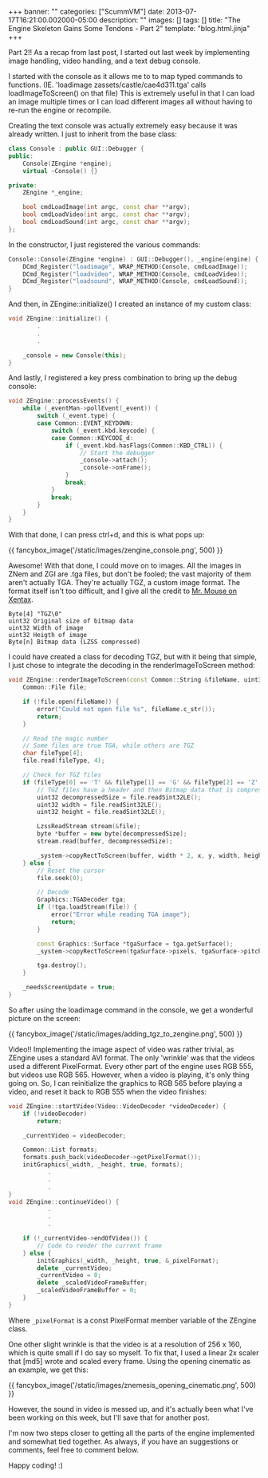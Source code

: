 +++
banner: ""
categories: ["ScummVM"]
date: 2013-07-17T16:21:00.002000-05:00
description: ""
images: []
tags: []
title: "The Engine Skeleton Gains Some Tendons - Part 2"
template: "blog.html.jinja"
+++

Part 2!! As a recap from last post, I started out last week by implementing image handling, video handling, and a text debug console.

I started with the console as it allows me to to map typed commands to functions. (IE. 'loadimage zassets/castle/cae4d311.tga' calls loadImageToScreen() on that file) This is extremely useful in that I can load an image multiple times or I can load different images all without having to re-run the engine or recompile.

Creating the text console was actually extremely easy because it was already written. I just to inherit from the base class:

```cpp
class Console : public GUI::Debugger {
public:
    Console(ZEngine *engine);
    virtual ~Console() {}

private:
    ZEngine *_engine;

    bool cmdLoadImage(int argc, const char **argv);
    bool cmdLoadVideo(int argc, const char **argv);
    bool cmdLoadSound(int argc, const char **argv);
};
```

In the constructor, I just registered the various commands:

```cpp
Console::Console(ZEngine *engine) : GUI::Debugger(), _engine(engine) {
    DCmd_Register("loadimage", WRAP_METHOD(Console, cmdLoadImage));
    DCmd_Register("loadvideo", WRAP_METHOD(Console, cmdLoadVideo));
    DCmd_Register("loadsound", WRAP_METHOD(Console, cmdLoadSound));
}
```

And then, in ZEngine::initialize() I created an instance of my custom class:

```cpp
void ZEngine::initialize() {
        .
        .
        .

    _console = new Console(this);
}
```

And lastly, I registered a key press combination to bring up the debug console:

```cpp
void ZEngine::processEvents() {
    while (_eventMan->pollEvent(_event)) {
        switch (_event.type) {
        case Common::EVENT_KEYDOWN:
            switch (_event.kbd.keycode) {
            case Common::KEYCODE_d:
                if (_event.kbd.hasFlags(Common::KBD_CTRL)) {
                    // Start the debugger
                    _console->attach();
                    _console->onFrame();
                }
                break;
            }
            break;
        }
    }
}
```

With that done, I can press ctrl+d, and this is what pops up:

{{ fancybox_image('/static/images/zengine_console.png', 500) }}

Awesome! With that done, I could move on to images. All the images in ZNem and ZGI are .tga files, but don't be fooled; the vast majority of them aren't actually TGA. They're actually TGZ, a custom image format. The format itself isn't too difficult, and I give all the credit to [Mr. Mouse on Xentax](http://forum.xentax.com/viewtopic.php?f=18&amp;t=3511&amp;sid=af21b2ecfc2990f4cdec70a1585df31a).

```text
Byte[4] "TGZ\0"
uint32 Original size of bitmap data
uint32 Width of image
uint32 Heigth of image
Byte[n] Bitmap data (LZSS compressed)
```

I could have created a class for decoding TGZ, but with it being that simple, I just chose to integrate the decoding in the renderImageToScreen method:

```cpp
void ZEngine::renderImageToScreen(const Common::String &fileName, uint32 x, uint32 y) {
    Common::File file;

    if (!file.open(fileName)) {
        error("Could not open file %s", fileName.c_str());
        return;
    }

    // Read the magic number
    // Some files are true TGA, while others are TGZ
    char fileType[4];
    file.read(fileType, 4);

    // Check for TGZ files
    if (fileType[0] == 'T' && fileType[1] == 'G' && fileType[2] == 'Z' && fileType[3] == '\0') {
        // TGZ files have a header and then Bitmap data that is compressed with LZSS
        uint32 decompressedSize = file.readSint32LE();
        uint32 width = file.readSint32LE();
        uint32 height = file.readSint32LE();

        LzssReadStream stream(&file);
        byte *buffer = new byte[decompressedSize];
        stream.read(buffer, decompressedSize);

        _system->copyRectToScreen(buffer, width * 2, x, y, width, height);
    } else {
        // Reset the cursor
        file.seek(0);

        // Decode
        Graphics::TGADecoder tga;
        if (!tga.loadStream(file)) {
            error("Error while reading TGA image");
            return;
        }

        const Graphics::Surface *tgaSurface = tga.getSurface();
        _system->copyRectToScreen(tgaSurface->pixels, tgaSurface->pitch, x, y, tgaSurface->w, tgaSurface->h);

        tga.destroy();
    }

    _needsScreenUpdate = true;
}
```

So after using the loadimage command in the console, we get a wonderful picture on the screen:

{{ fancybox_image('/static/images/adding_tgz_to_zengine.png', 500) }}

Video!! Implementing the image aspect of video was rather trivial, as ZEngine uses a standard AVI format. The only 'wrinkle' was that the videos used a different PixelFormat. Every other part of the engine uses RGB 555, but videos use RGB 565. However, when a video is playing, it's only thing going on. So, I can reinitialize the graphics to RGB 565 before playing a video, and reset it back to RGB 555 when the video finishes:

```cpp
void ZEngine::startVideo(Video::VideoDecoder *videoDecoder) {
    if (!videoDecoder)
        return;

    _currentVideo = videoDecoder;

    Common::List formats;
    formats.push_back(videoDecoder->getPixelFormat());
    initGraphics(_width, _height, true, formats);
           .
           .
           .
}
void ZEngine::continueVideo() {
           .
           .
           .

    if (!_currentVideo->endOfVideo()) {
        // Code to render the current frame
    } else {
        initGraphics(_width, _height, true, &_pixelFormat);
        delete _currentVideo;
        _currentVideo = 0;
        delete _scaledVideoFrameBuffer;
        _scaledVideoFrameBuffer = 0;
    }
}
```

Where `_pixelFormat` is a const PixelFormat member variable of the ZEngine class.

One other slight wrinkle is that the video is at a resolution of 256 x 160, which is quite small if I do say so myself. To fix that, I used a linear 2x scaler that [md5] wrote and scaled every frame. Using the opening cinematic as an example, we get this:

{{ fancybox_image('/static/images/znemesis_opening_cinematic.png', 500) }}

However, the sound in video is messed up, and it's actually been what I've been working on this week, but I'll save that for another post.

I'm now two steps closer to getting all the parts of the engine implemented and somewhat tied together. As always, if you have an suggestions or comments, feel free to comment below.

Happy coding! :)

